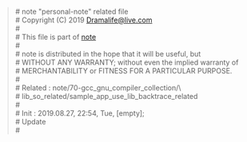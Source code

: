 > \# note "personal-note" related file  
\# Copyright (C) 2019 Dramalife@live.com  
\#   
\# This file is part of [note](https://github.com/Dramalife/note.git)  
\#   
\# note is distributed in the hope that it will be useful, but  
\# WITHOUT ANY WARRANTY; without even the implied warranty of  
\# MERCHANTABILITY or FITNESS FOR A PARTICULAR PURPOSE.  
\#  
\# Related : note/70-gcc_gnu_compiler_collection/\  
\# 	lib_so_related/sample_app_use_lib_backtrace_related  
\#  
\# Init : 2019.08.27, 22:54, Tue, [empty];  
\# Update   
\#   



